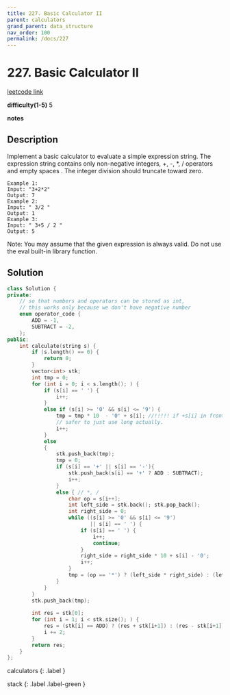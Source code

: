 ```yaml
---
title: 227. Basic Calculator II
parent: calculators
grand_parent: data_structure
nav_order: 100
permalink: /docs/227
---
```

# 227. Basic Calculator II
[leetcode link](https://leetcode.com/problems/basic-calculator-ii/)

**difficulty(1-5)** 
5

**notes**   


## Description
Implement a basic calculator to evaluate a simple expression string.
The expression string contains only non-negative integers, +, -, *, / operators and empty spaces . The integer division should truncate toward zero.
```
Example 1:
Input: "3+2*2"
Output: 7
Example 2:
Input: " 3/2 "
Output: 1
Example 3:
Input: " 3+5 / 2 "
Output: 5
```
Note:
You may assume that the given expression is always valid.
Do not use the eval built-in library function.


## Solution
```c++
class Solution {
private:
    // so that numbers and operators can be stored as int, 
    // this works only because we don't have negative number
    enum operator_code {
        ADD = -1,
        SUBTRACT = -2,
    };
public:
    int calculate(string s) {
        if (s.length() == 0) {
            return 0;
        }
        vector<int> stk;
        int tmp = 0;
        for (int i = 0; i < s.length(); ) {
            if (s[i] == ' ') {
                i++;
            }
            else if (s[i] >= '0' && s[i] <= '9') {
                tmp = tmp * 10  - '0' + s[i]; //!!!!! if +s[i] in front of -'0' int will overflow!
                // safer to just use long actually.
                i++;
            }
            else 
            {              
                stk.push_back(tmp);
                tmp = 0;
                if (s[i] == '+' || s[i] == '-'){
                    stk.push_back(s[i] == '+' ? ADD : SUBTRACT);
                    i++;
                }
                else { // *, /
                    char op = s[i++];
                    int left_side = stk.back(); stk.pop_back();
                    int right_side = 0;
                    while ((s[i] >= '0' && s[i] <= '9')
                           || s[i] == ' ') {
                        if (s[i] == ' ') {
                            i++;
                            continue;
                        }
                        right_side = right_side * 10 + s[i] - '0';
                        i++;
                    }
                    tmp = (op == '*') ? (left_side * right_side) : (left_side / right_side);
                }
            }
        }
        stk.push_back(tmp);
        
        int res = stk[0];
        for (int i = 1; i < stk.size(); ) {
            res = (stk[i] == ADD) ? (res + stk[i+1]) : (res - stk[i+1]);
            i += 2;
        }
        return res;
    }
};
```


calculators
{: .label }

stack
{: .label .label-green }